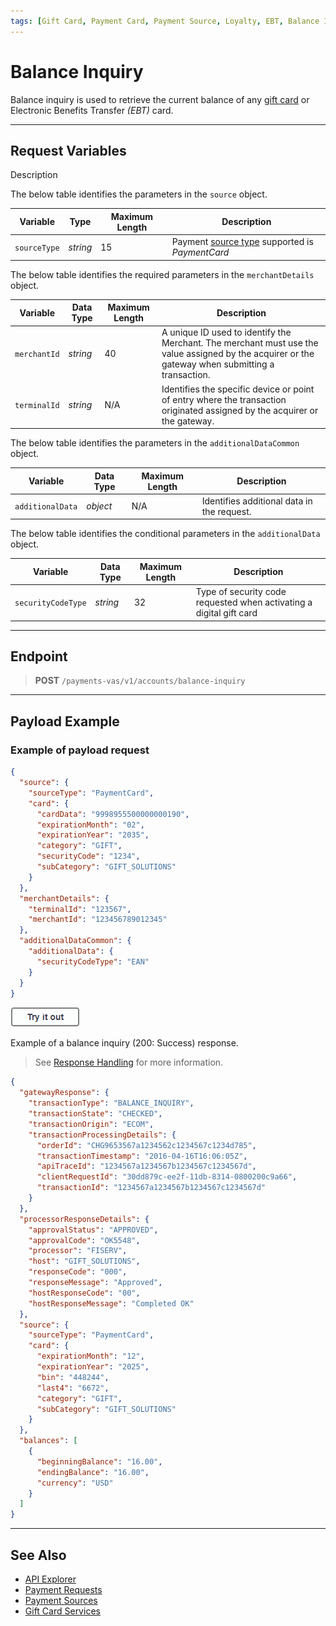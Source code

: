 ```yaml
---
tags: [Gift Card, Payment Card, Payment Source, Loyalty, EBT, Balance Inquiry]
---
```


# Balance Inquiry

Balance inquiry is used to retrieve the current balance of any [gift card](?path=docs/Resources/Guides/Payment-Sources/Gift-Card.md) or Electronic Benefits Transfer _(EBT)_ card.

---

## Request Variables

Description

<!--
type: tab
titles: source, merchantDetails, additionalDataCommon 
-->

The below table identifies the parameters in the `source` object.

|Variable | Type | Maximum Length | Description|
|---------|----------|----------------|---------|
| `sourceType` | _string_ | 15 | Payment [source type](?path=docs/Resources/Guides/Payment-Sources/Source-Type.md) supported is _PaymentCard_ |

<!--
type: tab
-->

The below table identifies the required parameters in the `merchantDetails` object.

| Variable | Data Type | Maximum Length | Description |
|---------|----------|----------------|---------|
|`merchantId` | _string_ | 40 | A unique ID used to identify the Merchant. The merchant must use the value assigned by the acquirer or the gateway when submitting a transaction. |
|`terminalId` | _string_ | N/A | Identifies the specific device or point of entry where the transaction originated assigned by the acquirer or the gateway. |

<!--
type: tab
-->

The below table identifies the parameters in the `additionalDataCommon` object.

| Variable | Data Type | Maximum Length | Description |
|---------|----------|----------------|---------|
| `additionalData` | _object_ | N/A |  Identifies additional data in the request. |

The below table identifies the conditional parameters in the `additionalData` object.

| Variable | Data Type | Maximum Length | Description |
|---------|----------|----------------|---------|
| `securityCodeType` | _string_ | 32 |  Type of security code requested when activating a digital gift card |

<!-- type: tab-end -->

---

## Endpoint

<!-- theme: success -->
>**POST** `/payments-vas/v1/accounts/balance-inquiry`

---

## Payload Example

<!--
type: tab
titles: Request, Response
-->

### Example of payload request

```json
{
  "source": {
    "sourceType": "PaymentCard",
    "card": {
      "cardData": "9998955500000000190",
      "expirationMonth": "02",
      "expirationYear": "2035",
      "category": "GIFT",
      "securityCode": "1234",
      "subCategory": "GIFT_SOLUTIONS"
    }
  },
  "merchantDetails": {
    "terminalId": "123567",
    "merchantId": "123456789012345"
  },
  "additionalDataCommon": {
    "additionalData": {
      "securityCodeType": "EAN"
    }
  }
}
```

[![Try it out](../../../../assets/images/button.png)](../api/?type=post&payments-vas/v1/accounts/balance-inquiry)

<!--
type: tab
-->

Example of a balance inquiry (200: Success) response.

<!-- theme: info -->
> See [Response Handling](?path=docs/Resources/Guides/Response-Codes/Response-Handling.md) for more information.

```json
{
  "gatewayResponse": {
    "transactionType": "BALANCE_INQUIRY",
    "transactionState": "CHECKED",
    "transactionOrigin": "ECOM",
    "transactionProcessingDetails": {
      "orderId": "CHG9653567a1234562c1234567c1234d785",
      "transactionTimestamp": "2016-04-16T16:06:05Z",
      "apiTraceId": "1234567a1234567b1234567c1234567d",
      "clientRequestId": "30dd879c-ee2f-11db-8314-0800200c9a66",
      "transactionId": "1234567a1234567b1234567c1234567d"
    }
  },
  "processorResponseDetails": {
    "approvalStatus": "APPROVED",
    "approvalCode": "OK5548",
    "processor": "FISERV",
    "host": "GIFT_SOLUTIONS",
    "responseCode": "000",
    "responseMessage": "Approved",
    "hostResponseCode": "00",
    "hostResponseMessage": "Completed OK"
  },
  "source": {
    "sourceType": "PaymentCard",
    "card": {
      "expirationMonth": "12",
      "expirationYear": "2025",
      "bin": "448244",
      "last4": "6672",
      "category": "GIFT",
      "subCategory": "GIFT_SOLUTIONS"
    }
  },
  "balances": [
    {
      "beginningBalance": "16.00",
      "endingBalance": "16.00",
      "currency": "USD"
    }
  ]
}
```

<!-- type: tab-end -->

---

## See Also

- [API Explorer](../api/?type=post&path=/payments/v1/refunds)
- [Payment Requests](?path=docs/Resources/API-Documents/Payments/Payments.md)
- [Payment Sources](?path=docs/Resources/Guides/Payment-Sources/Source-Type.md)
- [Gift Card Services](?path=docs/Resources/Guides/Payment-Sources/Gift-Card.md)
